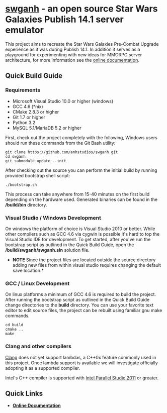 [swganh][1] - an open source Star Wars Galaxies Publish 14.1 server emulator
=======================================================================

This project aims to recreate the Star Wars Galaxies Pre-Combat Upgrade experience as it was during Publish 14.1. In addition it serves as a playground for experimenting with new ideas for MMORPG server architecture, for more information see the [online documentation][2].

## Quick Build Guide ##

### Requirements ###

*   Microsoft Visual Studio 10.0 or higher (windows)
*   GCC 4.6 (*nix)
*   CMake 2.8.3 or higher
*   Git 1.7 or higher
*   Python 3.2
*   MySQL 5.1/MariaDB 5.2 or higher

First, check out the project completely with the following, Windows users should run these commands from the Git Bash utility:

    git clone https://github.com/anhstudios/swganh.git
    cd swganh
    git submodule update --init
    
After checking out the source you can perform the initial build by running provided bootstrap shell script:

    ./bootstrap.sh
    
This process can take anywhere from 15-40 minutes on the first build depending on the hardware used. Generated binaries can be found in the **/build/bin** directory.

### Visual Studio / Windows Development ###

On windows the platform of choice is Visual Studio 2010 or better. While other compilers such as GCC 4.6 via cygwin is possible it's hard to top the Visual Studio IDE for development. To get started, after you've run the bootstrap script as outlined in the Quick Build Guide, open the **/build/swganh/swganh.sln** solution file.

* **NOTE** Since the project files are located outside the source directory adding new files from within visual studio requires changing the default save location.*

### GCC / Linux Development ###

On linux platforms a minimum of GCC 4.6 is required to build the project. After running the bootstrap script as outlined in the Quick Build Guide change directories to the **build** directory. You can use your favorite text editor to edit source files, the project can be rebuilt using familiar gnu make commands.

    cd build
    cmake ..
    make

### Clang and other compilers ###

[Clang][3] does not yet support lambdas, a C++0x feature commonly used in this project. Once lambda support is available we will investigate officially adopting it as a supported compiler. 

Intel's C++ compiler is supported with [Intel Parallel Studio 2011][4] or greater.

## Quick Links ##

*   **[Online Documentation][2]**

[1]: http://swganh.com
[2]: http://swganh.com/docs
[3]: http://clang.llvm.org/
[4]: http://software.intel.com/en-us/articles/intel-parallel-studio-home/

